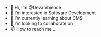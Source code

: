 - 👋 Hi, I’m @Devambience
- 👀 I’m interested in Software Development
- 🌱 I’m currently learning about CMS
- 💞️ I’m looking to collaborate on
- 📫 How to reach me ...

<!---
Devambience/Devambience is a ✨ special ✨ repository because its `README.md` (this file) appears on your GitHub profile.
You can click the Preview link to take a look at your changes.
--->
